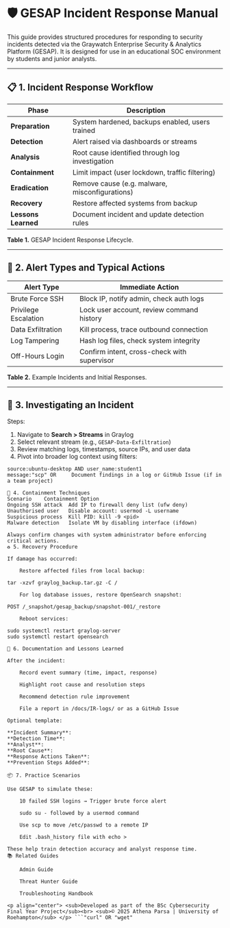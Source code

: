 # 🛡️ GESAP Incident Response Manual

This guide provides structured procedures for responding to security incidents detected via the Graywatch Enterprise Security & Analytics Platform (GESAP). It is designed for use in an educational SOC environment by students and junior analysts.

---

## 📋 1. Incident Response Workflow

| Phase          | Description                                   |
|----------------|-----------------------------------------------|
| **Preparation**   | System hardened, backups enabled, users trained     |
| **Detection**     | Alert raised via dashboards or streams             |
| **Analysis**      | Root cause identified through log investigation     |
| **Containment**   | Limit impact (user lockdown, traffic filtering)     |
| **Eradication**   | Remove cause (e.g. malware, misconfigurations)      |
| **Recovery**      | Restore affected systems from backup                |
| **Lessons Learned** | Document incident and update detection rules     |

**Table 1.** GESAP Incident Response Lifecycle.

---

## 🚨 2. Alert Types and Typical Actions

| Alert Type                 | Immediate Action                            |
|----------------------------|---------------------------------------------|
| Brute Force SSH            | Block IP, notify admin, check auth logs     |
| Privilege Escalation       | Lock user account, review command history   |
| Data Exfiltration          | Kill process, trace outbound connection     |
| Log Tampering              | Hash log files, check system integrity      |
| Off-Hours Login            | Confirm intent, cross-check with supervisor |

**Table 2.** Example Incidents and Initial Responses.

---

## 🧪 3. Investigating an Incident

Steps:

1. Navigate to **Search > Streams** in Graylog
2. Select relevant stream (e.g., `GESAP-Data-Exfiltration`)
3. Review matching logs, timestamps, source IPs, and user data
4. Pivot into broader log context using filters:

```text
source:ubuntu-desktop AND user_name:student1
message:"scp" OR     Document findings in a log or GitHub Issue (if in a team project)

🧰 4. Containment Techniques
Scenario	Containment Option
Ongoing SSH attack	Add IP to firewall deny list (ufw deny)
Unauthorised user	Disable account: usermod -L username
Suspicious process	Kill PID: kill -9 <pid>
Malware detection	Isolate VM by disabling interface (ifdown)

Always confirm changes with system administrator before enforcing critical actions.
♻️ 5. Recovery Procedure

If damage has occurred:

    Restore affected files from local backup:

tar -xzvf graylog_backup.tar.gz -C /

    For log database issues, restore OpenSearch snapshot:

POST /_snapshot/gesap_backup/snapshot-001/_restore

    Reboot services:

sudo systemctl restart graylog-server
sudo systemctl restart opensearch

📝 6. Documentation and Lessons Learned

After the incident:

    Record event summary (time, impact, response)

    Highlight root cause and resolution steps

    Recommend detection rule improvement

    File a report in /docs/IR-logs/ or as a GitHub Issue

Optional template:

**Incident Summary**:  
**Detection Time**:  
**Analyst**:  
**Root Cause**:  
**Response Actions Taken**:  
**Prevention Steps Added**:  

📦 7. Practice Scenarios

Use GESAP to simulate these:

    10 failed SSH logins → Trigger brute force alert

    sudo su - followed by a usermod command

    Use scp to move /etc/passwd to a remote IP

    Edit .bash_history file with echo >

These help train detection accuracy and analyst response time.
📚 Related Guides

    Admin Guide

    Threat Hunter Guide

    Troubleshooting Handbook 

<p align="center"> <sub>Developed as part of the BSc Cybersecurity Final Year Project</sub><br> <sub>© 2025 Athena Parsa | University of Roehampton</sub> </p> ```"curl" OR "wget"
